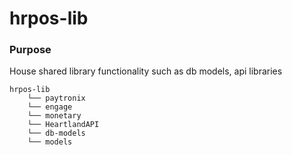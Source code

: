 # hrpos-lib

### Purpose
House shared library functionality such as db models, api libraries

```
hrpos-lib
    └── paytronix
    └── engage
    └── monetary
    └── HeartlandAPI
    └── db-models
    └── models
```
